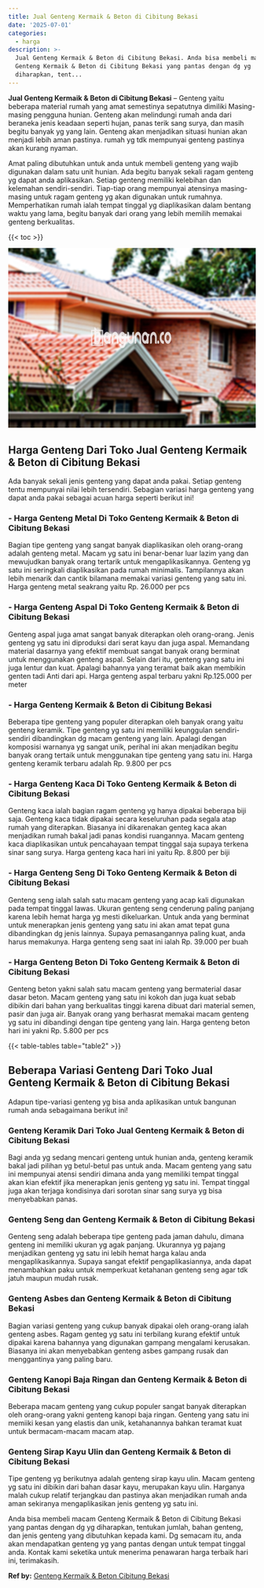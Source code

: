 ```yaml
---
title: Jual Genteng Kermaik & Beton di Cibitung Bekasi
date: '2025-07-01'
categories:
  - harga
description: >-
  Jual Genteng Kermaik & Beton di Cibitung Bekasi. Anda bisa membeli macam
  Genteng Kermaik & Beton di Cibitung Bekasi yang pantas dengan dg yg
  diharapkan, tent...
---
```


**Jual Genteng Kermaik & Beton di Cibitung Bekasi** – Genteng yaitu beberapa material rumah yang amat semestinya sepatutnya dimiliki Masing-masing pengguna hunian. Genteng akan melindungi rumah anda dari beraneka jenis keadaan seperti hujan, panas terik sang surya, dan masih begitu banyak yg yang lain. Genteng akan menjadikan situasi hunian akan menjadi lebih aman pastinya. rumah yg tdk mempunyai genteng pastinya akan kurang nyaman.

Amat paling dibutuhkan untuk anda untuk membeli genteng yang wajib digunakan dalam satu unit hunian. Ada begitu banyak sekali ragam genteng yg dapat anda aplikasikan. Setiap genteng memiliki kelebihan dan kelemahan sendiri-sendiri. Tiap-tiap orang mempunyai atensinya masing-masing untuk ragam genteng yg akan digunakan untuk rumahnya. Memperhatikan rumah ialah tempat tinggal yg diaplikasikan dalam bentang waktu yang lama, begitu banyak dari orang yang lebih memilih memakai genteng berkualitas.

{{< toc >}}

![Jual Genteng Kermaik & Beton di Cibitung Bekasi](/images/genteng-minimalis-murah33.png)

## Harga Genteng Dari Toko Jual Genteng Kermaik & Beton di Cibitung Bekasi

Ada banyak sekali jenis genteng yang dapat anda pakai. Setiap genteng tentu mempunyai nilai lebih tersendiri. Sebagian variasi harga genteng yang dapat anda pakai sebagai acuan harga seperti berikut ini!

### \- Harga Genteng Metal Di Toko Genteng Kermaik & Beton di Cibitung Bekasi

Bagian tipe genteng yang sangat banyak diaplikasikan oleh orang-orang adalah genteng metal. Macam yg satu ini benar-benar luar lazim yang dan mewujudkan banyak orang tertarik untuk mengaplikasikannya. Genteng yg satu ini seringkali diaplikasikan pada rumah minimalis. Tampilannya akan lebih menarik dan cantik bilamana memakai variasi genteng yang satu ini. Harga genteng metal seakrang yaitu Rp. 26.000 per pcs

### \- Harga Genteng Aspal Di Toko Genteng Kermaik & Beton di Cibitung Bekasi

Genteng aspal juga amat sangat banyak diterapkan oleh orang-orang. Jenis genteng yg satu ini diproduksi dari serat kayu dan juga aspal. Memandang material dasarnya yang efektif membuat sangat banyak orang berminat untuk menggunakan genteng aspal. Selain dari itu, genteng yang satu ini juga lentur dan kuat. Apalagi bahannya yang teramat baik akan membikin genten tadi Anti dari api. Harga genteng aspal terbaru yakni Rp.125.000 per meter

### \- Harga Genteng Kermaik & Beton di Cibitung Bekasi

Beberapa tipe genteng yang populer diterapkan oleh banyak orang yaitu genteng keramik. Tipe genteng yg satu ini memiliki keunggulan sendiri-sendiri dibandingkan dg macam genteng yang lain. Apalagi dengan komposisi warnanya yg sangat unik, perihal ini akan menjadikan begitu banyak orang tertaik untuk menggunakan tipe genteng yang satu ini. Harga genteng keramik terbaru adalah Rp. 9.800 per pcs

### \- Harga Genteng Kaca Di Toko Genteng Kermaik & Beton di Cibitung Bekasi

Genteng kaca ialah bagian ragam genteng yg hanya dipakai beberapa biji saja. Genteng kaca tidak dipakai secara keseluruhan pada segala atap rumah yang diterapkan. Biasanya ini dikarenakan genteg kaca akan menjadikan rumah bakal jadi panas kondisi ruangannya. Macam genteng kaca diaplikasikan untuk pencahayaan tempat tinggal saja supaya terkena sinar sang surya. Harga genteng kaca hari ini yaitu Rp. 8.800 per biji

### \- Harga Genteng Seng Di Toko Genteng Kermaik & Beton di Cibitung Bekasi

Genteng seng ialah salah satu macam genteng yang acap kali digunakan pada tempat tinggal lawas. Ukuran genteng seng cenderung paling panjang karena lebih hemat harga yg mesti dikeluarkan. Untuk anda yang berminat untuk menerapkan jenis genteng yang satu ini akan amat tepat guna dibandingkan dg jenis lainnya. Supaya pemasangannya paling kuat, anda harus memakunya. Harga genteng seng saat ini ialah Rp. 39.000 per buah

### \- Harga Genteng Beton Di Toko Genteng Kermaik & Beton di Cibitung Bekasi

Genteng beton yakni salah satu macam genteng yang bermaterial dasar dasar beton. Macam genteng yang satu ini kokoh dan juga kuat sebab dibikin dari bahan yang berkualitas tinggi karena dibuat dari material semen, pasir dan juga air. Banyak orang yang berhasrat memakai macam genteng yg satu ini dibandingi dengan tipe genteng yang lain. Harga genteng beton hari ini yakni Rp. 5.800 per pcs

{{< table-tables table="table2" >}}

## Beberapa Variasi Genteng Dari Toko Jual Genteng Kermaik & Beton di Cibitung Bekasi

Adapun tipe-variasi genteng yg bisa anda aplikasikan untuk bangunan rumah anda sebagaimana berikut ini!

### Genteng Keramik Dari Toko Jual Genteng Kermaik & Beton di Cibitung Bekasi

Bagi anda yg sedang mencari genteng untuk hunian anda, genteng keramik bakal jadi pilihan yg betul-betul pas untuk anda. Macam genteng yang satu ini mempunyai atensi sendiri dimana anda yang memiliki tempat tinggal akan kian efektif jika menerapkan jenis genteng yg satu ini. Tempat tinggal juga akan terjaga kondisinya dari sorotan sinar sang surya yg bisa menyebabkan panas.

### Genteng Seng dan Genteng Kermaik & Beton di Cibitung Bekasi

Genteng seng adalah beberapa tipe genteng pada jaman dahulu, dimana genteng ini memiliki ukuran yg agak panjang. Ukurannya yg pajang menjadikan genteng yg satu ini lebih hemat harga kalau anda mengaplikasikannya. Supaya sangat efektif pengaplikasiannya, anda dapat menambahkan paku untuk memperkuat ketahanan genteng seng agar tdk jatuh maupun mudah rusak.

### Genteng Asbes dan Genteng Kermaik & Beton di Cibitung Bekasi

Bagian variasi genteng yang cukup banyak dipakai oleh orang-orang ialah genteng asbes. Ragam genteg yg satu ini terbilang kurang efektif untuk dipakai karena bahannya yang digunakan gampang mengalami kerusakan. Biasanya ini akan menyebabkan genteng asbes gampang rusak dan menggantinya yang paling baru.

### Genteng Kanopi Baja Ringan dan Genteng Kermaik & Beton di Cibitung Bekasi

Beberapa macam genteng yang cukup populer sangat banyak diterapkan oleh orang-orang yakni genteng kanopi baja ringan. Genteng yang satu ini memiiki kesan yang elastis dan unik, ketahanannya bahkan teramat kuat untuk bermacam-macam macam atap.

### Genteng Sirap Kayu Ulin dan Genteng Kermaik & Beton di Cibitung Bekasi

Tipe genteng yg berikutnya adalah genteng sirap kayu ulin. Macam genteng yg satu ini dibikin dari bahan dasar kayu, merupakan kayu ulin. Harganya malah cukup relatif terjangkau dan pastinya akan menjadikan rumah anda aman sekiranya mengaplikasikan jenis genteng yg satu ini.

Anda bisa membeli macam Genteng Kermaik & Beton di Cibitung Bekasi yang pantas dengan dg yg diharapkan, tentukan jumlah, bahan genteng, dan jenis genteng yang dibutuhkan kepada kami. Dg semacam itu, anda akan mendapatkan genteng yg yang pantas dengan untuk tempat tinggal anda. Kontak kami seketika untuk menerima penawaran harga terbaik hari ini, terimakasih.

**Ref by:**  [Genteng Kermaik & Beton  Cibitung Bekasi](https://id.wikipedia.org/wiki/Genteng)
